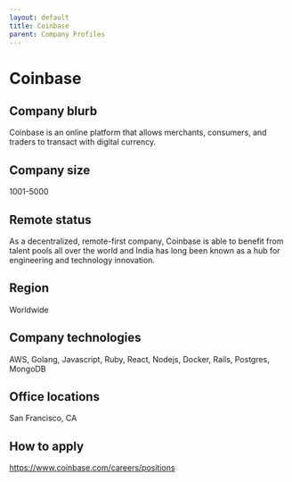 ```yaml
---
layout: default
title: Coinbase
parent: Company Profiles
---
```


# Coinbase

## Company blurb

Coinbase is an online platform that allows merchants, consumers, and traders to transact with digital currency.

## Company size

1001-5000

## Remote status

As a decentralized, remote-first company, Coinbase is able to benefit from talent pools all over the world and India has long been known as a hub for engineering and technology innovation.

## Region

Worldwide

## Company technologies

AWS, Golang, Javascript, Ruby, React, Nodejs, Docker, Rails, Postgres, MongoDB

## Office locations

San Francisco, CA

## How to apply

https://www.coinbase.com/careers/positions
